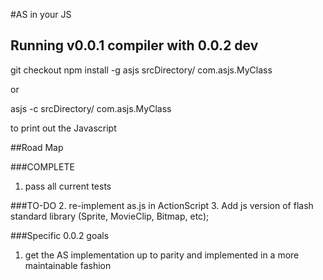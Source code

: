 #AS in your JS

## Running v0.0.1 compiler with 0.0.2 dev

git checkout
npm install -g
asjs srcDirectory/ com.asjs.MyClass

or 

asjs -c srcDirectory/ com.asjs.MyClass 

to print out the Javascript

##Road Map

###COMPLETE
1. pass all current tests

###TO-DO
2. re-implement as.js in ActionScript
3. Add js version of flash standard library (Sprite, MovieClip, Bitmap, etc);

###Specific 0.0.2 goals

1. get the AS implementation up to parity and implemented in a more maintainable fashion


